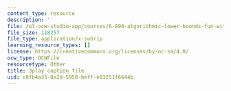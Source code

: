 ```yaml
---
content_type: resource
description: ''
file: /ol-ocw-studio-app/courses/6-890-algorithmic-lower-bounds-fun-with-hardness-proofs-fall-2014/c8fb4a358e2d5958beffe03251f6644b_KvBk_u8NNp4.vtt
file_size: 118257
file_type: application/x-subrip
learning_resource_types: []
license: https://creativecommons.org/licenses/by-nc-sa/4.0/
ocw_type: OCWFile
resourcetype: Other
title: 3play caption file
uid: c8fb4a35-8e2d-5958-beff-e03251f6644b
---
```


